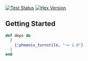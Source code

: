 <a href="https://github.com/jsonmaur/phoenix-turnstile/actions/workflows/test.yml"><img alt="Test Status" src="https://img.shields.io/github/actions/workflow/status/jsonmaur/phoenix-turnstile/test.yml?label=&style=for-the-badge&logo=github"></a> <a href="https://hexdocs.pm/phoenix_turnstile/"><img alt="Hex Version" src="https://img.shields.io/hexpm/v/phoenix_turnstile?style=for-the-badge&label=&logo=elixir" /></a>

## Getting Started

```elixir
def deps do
  [
    {:phoenix_turnstile, "~> 1.0"}
  ]
end
```
